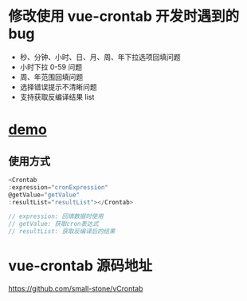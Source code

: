 # 修改使用 vue-crontab 开发时遇到的 bug

- 秒、分钟、小时、日、月、周、年下拉选项回填问题
- 小时下拉 0-59 问题
- 周、年范围回填问题
- 选择错误提示不清晰问题
- 支持获取反编译结果 list

# [demo](https://khaomokgai.github.io/vCrontab/dist/index.html)

## 使用方式

```javascript
<Crontab
:expression="cronExpression"
@getValue="getValue"
:resultList="resultList"></Crontab>

// expression: 回填数据时使用
// getValue: 获取cron表达式
// resultList: 获取反编译后的结果


```

# vue-crontab 源码地址

https://github.com/small-stone/vCrontab
